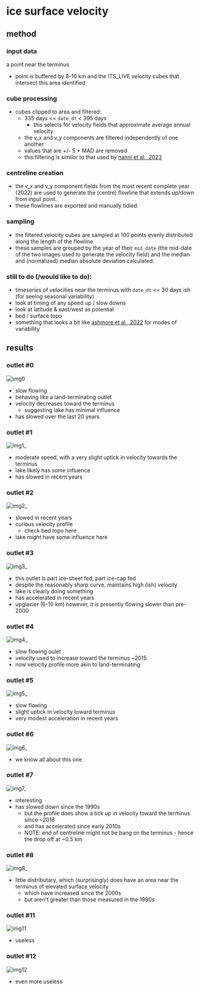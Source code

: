 
# ice surface velocity

## method
### input data
a point near the terminus
- point is buffered by 8-10 km and the ITS_LIVE velocity cubes that intersect this area identified

### cube processing
- cubes clipped to area and filtered:
    - 335 days <= `date_dt` < 395 days
        - this selects for velocity fields that approximate average annual velocity
    -  the v_x and v_y components are filtered independently of one another
    -  values that are +/- 5 * MAD are removed
    -  this filtering is _similar_ to that used by [nanni et al., 2023](https://doi.org/10.5194/tc-17-1567-2023)
  
### centreline creation
- the v_x and v_y component fields from the most recent complete year (2022) are used to generate the (centre) flowline that extends up/down from input point.
- these flowlines are exported and manually tidied.

### sampling
- the filtered velocity cubes are sampled at 100 points evenly distributed along the length of the flowline
- these samples are grouped by the year of their `mid_date` (the mid-date of the two images used to generate the velocity field) and the median and (normalized) median absolute deviation calculated.

### still to do (/would like to do):
- timeseries of velocities near the terminus with `date_dt` <= 30 days ish (for seeing seasonal variability)
- look at timing of any speed up / slow downs
- look at latitude & east/west as potential
- bed / surface topo
- something that looks a bit like [ashmore et al., 2022](https://doi.org/10.5194/tc-16-219-2022) for modes of variability

<div style="page-break-after: always;"></div>

## results
### outlet #0

![img0](0_annual_velocity_profiles.png)

- slow flowing
- behaving like a land-terminating outlet
- velocity decreases toward the terminus
    - suggesting lake has minimal influence
- has slowed over the last 20 years

### outlet #1

![img1_](1_annual_velocity_profiles.png)

- moderate speed, with a very slight uptick in velocity towards the terminus
- lake likely has *some* influence
- has slowed in recent years

### outlet #2

![img2_](2_annual_velocity_profiles.png)

- slowed in recent years
- curious velocity profile
    - check bed topo here
- lake _might_ have some influence here

### outlet #3

![img3_](3_annual_velocity_profiles.png)

- this outlet is part ice-sheet fed, part ice-cap fed
- despite the reasonably sharp curve, maintains high (ish) velocity
- lake is clearly doing something
- has accelerated in recent years
- upglacier (6-10 km) however, it is presently flowing slower than pre-2000

### outlet #4

![img4_](4_annual_velocity_profiles.png)

- slow flowing oulet
- velocity used to increase toward the terminus ~2015
- now velocity profile more akin to land-terminating


### outlet #5

![img5_](5_annual_velocity_profiles.png)

- slow flowing
- slight uptick in velocity toward terminus
- very modest acceleration in recent years


### outlet #6

![img6_](6_annual_velocity_profiles.png)

- we know all about this one


### outlet #7

![img7_](7_annual_velocity_profiles.png)

- interesting
- has slowed down since the 1990s
    - but the profile does show a tick up in velocity toward the terminus since ~2018
    - and has accelerated since early 2010s
    - NOTE: end of centreline might not be bang on the terminus - hence the drop off at ~0.5 km


### outlet #8

![img8_](8_annual_velocity_profiles.png)

- little distributary, which (surprisingly) does have an area near the terminus of elevated surface velocity
    - which have increased since the 2000s
    - but aren't greater than those measured in the 1990s


### outlet #11

![img11](11_annual_velocity_profiles.png)

- useless


### outlet #12

![img12](12_annual_velocity_profiles.png)

- even more useless

